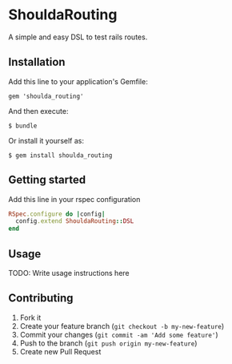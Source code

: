 # ShouldaRouting

A simple and easy DSL to test rails routes.

## Installation

Add this line to your application's Gemfile:

    gem 'shoulda_routing'

And then execute:

    $ bundle

Or install it yourself as:

    $ gem install shoulda_routing

## Getting started

Add this line in your rspec configuration

```ruby
RSpec.configure do |config|
  config.extend ShouldaRouting::DSL
end
```

## Usage

TODO: Write usage instructions here

## Contributing

1. Fork it
2. Create your feature branch (`git checkout -b my-new-feature`)
3. Commit your changes (`git commit -am 'Add some feature'`)
4. Push to the branch (`git push origin my-new-feature`)
5. Create new Pull Request
